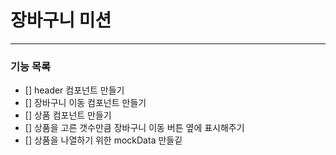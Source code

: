 # 장바구니 미션

---

### 기능 목록

- [] header 컴포넌트 만들기
- [] 장바구니 이동 컴포넌트 만들기
- [] 상품 컴포넌트 만들기
- [] 상품을 고른 갯수만큼 장바구니 이동 버튼 옆에 표시해주기
- [] 상품을 나열하기 위한 mockData 만들깉
